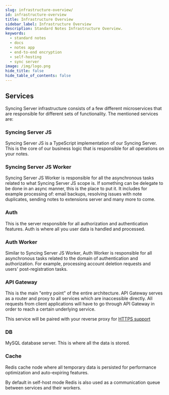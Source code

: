 ```yaml
---
slug: infrastructure-overview/
id: infrastructure-overview
title: Infrastructure Overview
sidebar_label: Infrastructure Overview
description: Standard Notes Infrastructure Overview.
keywords:
  - standard notes
  - docs
  - notes app
  - end-to-end encryption
  - self-hosting
  - sync server
image: /img/logo.png
hide_title: false
hide_table_of_contents: false
---
```


## Services

Syncing Server infrastructure consists of a few different microservices that are responsible for different sets of functionality. The mentioned services are:

### Syncing Server JS

Syncing Server JS is a TypeScript implementation of our Syncing Server. This is the core of our business logic that is responsible for all operations on your notes.

### Syncing Server JS Worker

Syncing Server JS Worker is responsible for all the asynchronous tasks related to what Syncing Server JS scope is. If something can be delegate to be done in an async manner, this is the place to put it. It includes for example processing of: email backups, resolving issues with note duplicates, sending notes to extensions server and many more to come.

### Auth

This is the server responsible for all authorization and authentication features. Auth is where all you user data is handled and processed.

### Auth Worker

Similar to Syncing Server JS Worker, Auth Worker is responsible for all asynchronous tasks related to the domain of authentication and authorization. For example, processing account deletion requests and users' post-registration tasks.

### API Gateway

This is the main "entry point" of the entire architecture. API Gateway serves as a router and proxy to all services which are inaccessible directly. All requests from client applications will have to go through API Gateway in order to reach a certain underlying service.

This service will be paired with your reverse proxy for [HTTPS support](./https-support.md)

### DB

MySQL database server. This is where all the data is stored.

### Cache

Redis cache node where all temporary data is persisted for performance optimization and auto-expiring features.

By default in self-host mode Redis is also used as a communication queue between services and their workers.
